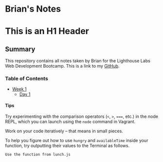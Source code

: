 # Brian's Notes

# This is an H1 Header

## Summary

This repository contains all notes taken by Brian for the Lighthouse Labs Web Development Bootcamp. 
This is a link to my [GitHub](https://github.com/bduong94).


### Table of Contents
* [Week 1](/Week_1)
  * [Day 1](/Week_1/Day_1)



#### Tips

Try experimenting with the comparison operators (`<`, `>`, `===`, etc.) in the node REPL, which you can launch using the `node` command in Vagrant.

Work on your code iteratively – that means in small pieces. 

To help you figure out how to use `hungry` and `availableTime` inside your function, try outputting their values to the Terminal as follows.

```
Use the function from lunch.js
```
